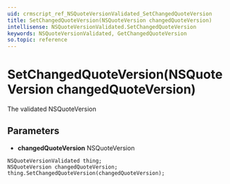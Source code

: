 ```yaml
---
uid: crmscript_ref_NSQuoteVersionValidated_SetChangedQuoteVersion
title: SetChangedQuoteVersion(NSQuoteVersion changedQuoteVersion)
intellisense: NSQuoteVersionValidated.SetChangedQuoteVersion
keywords: NSQuoteVersionValidated, GetChangedQuoteVersion
so.topic: reference
---
```


# SetChangedQuoteVersion(NSQuoteVersion changedQuoteVersion)

The validated NSQuoteVersion

## Parameters

* **changedQuoteVersion** NSQuoteVersion

```crmscript
NSQuoteVersionValidated thing;
NSQuoteVersion changedQuoteVersion;
thing.SetChangedQuoteVersion(changedQuoteVersion);
```

